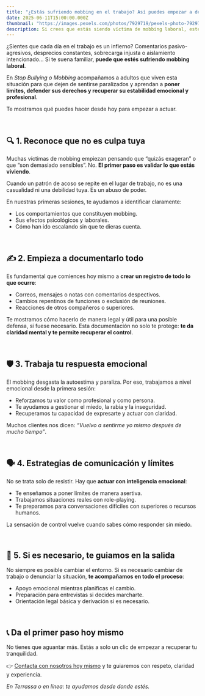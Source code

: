 ```yaml
---
title: "¿Estás sufriendo mobbing en el trabajo? Así puedes empezar a defenderte hoy"
date: 2025-06-11T15:00:00.000Z
thumbnail: "https://images.pexels.com/photos/7929719/pexels-photo-7929719.jpeg?auto=compress&cs=tinysrgb"
description: Si crees que estás siendo víctima de mobbing laboral, este artículo te explica los pasos concretos que puedes dar desde hoy para recuperar el control y protegerte.
---
```


¿Sientes que cada día en el trabajo es un infierno? Comentarios pasivo-agresivos, desprecios constantes, sobrecarga injusta o aislamiento intencionado… Si te suena familiar, **puede que estés sufriendo mobbing laboral**.

En *Stop Bullying o Mobbing* acompañamos a adultos que viven esta situación para que dejen de sentirse paralizados y aprendan a **poner límites, defender sus derechos y recuperar su estabilidad emocional y profesional**.

Te mostramos qué puedes hacer desde hoy para empezar a actuar.

&nbsp;

## 🔍 1. Reconoce que no es culpa tuya

Muchas víctimas de mobbing empiezan pensando que “quizás exageran” o que “son demasiado sensibles”. No. **El primer paso es validar lo que estás viviendo**.

Cuando un patrón de acoso se repite en el lugar de trabajo, no es una casualidad ni una debilidad tuya. Es un abuso de poder.

En nuestras primeras sesiones, te ayudamos a identificar claramente:

- Los comportamientos que constituyen mobbing.
- Sus efectos psicológicos y laborales.
- Cómo han ido escalando sin que te dieras cuenta.

&nbsp;

## ✍️ 2. Empieza a documentarlo todo

Es fundamental que comiences hoy mismo a **crear un registro de todo lo que ocurre**:

- Correos, mensajes o notas con comentarios despectivos.
- Cambios repentinos de funciones o exclusión de reuniones.
- Reacciones de otros compañeros o superiores.

Te mostramos cómo hacerlo de manera legal y útil para una posible defensa, si fuese necesario. Esta documentación no solo te protege: **te da claridad mental y te permite recuperar el control**.

&nbsp;

## 🛡️ 3. Trabaja tu respuesta emocional

El mobbing desgasta la autoestima y paraliza. Por eso, trabajamos a nivel emocional desde la primera sesión:

- Reforzamos tu valor como profesional y como persona.
- Te ayudamos a gestionar el miedo, la rabia y la inseguridad.
- Recuperamos tu capacidad de expresarte y actuar con claridad.

Muchos clientes nos dicen: *“Vuelvo a sentirme yo mismo después de mucho tiempo”*.

&nbsp;

## 🗣️ 4. Estrategias de comunicación y límites

No se trata solo de resistir. Hay que **actuar con inteligencia emocional**:

- Te enseñamos a poner límites de manera asertiva.
- Trabajamos situaciones reales con role-playing.
- Te preparamos para conversaciones difíciles con superiores o recursos humanos.

La sensación de control vuelve cuando sabes cómo responder sin miedo.

&nbsp;

## 🧭 5. Si es necesario, te guiamos en la salida

No siempre es posible cambiar el entorno. Si es necesario cambiar de trabajo o denunciar la situación, **te acompañamos en todo el proceso**:

- Apoyo emocional mientras planificas el cambio.
- Preparación para entrevistas si decides marcharte.
- Orientación legal básica y derivación si es necesario.

&nbsp;

## 📞 Da el primer paso hoy mismo

No tienes que aguantar más. Estás a solo un clic de empezar a recuperar tu tranquilidad.

👉 [Contacta con nosotros hoy mismo](/contacte) y te guiaremos con respeto, claridad y experiencia.

*En Terrassa o en línea: te ayudamos desde donde estés.*
